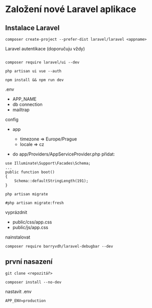 # Založení nové Laravel aplikace

## Instalace Laravel

```
composer create-project --prefer-dist laravel/laravel <appname>
```
Laravel autentikace (doporučuju vždy)
```

composer require laravel/ui --dev

php artisan ui vue --auth

npm install && npm run dev
```
.env
- APP_NAME
- db connection
- mailtrap

config
- app
    - timezone => Europe/Prague
    - locale => cz
    
- do app/Providers/AppServiceProvider.php přidat:
```
use Illuminate\Support\Facades\Schema;
...
public function boot()
{
    Schema::defaultStringLength(191);
}
```

```
php artisan migrate

#php artisan migrate:fresh
```
vyprázdnit
- public/css/app.css
- public/js/app.css

nainstalovat
```
composer require barryvdh/laravel-debugbar --dev
```

## první nasazení

```
git clone <repozitář>
```

```
composer install --no-dev
```

nastavit .env
```
APP_ENV=production
```
